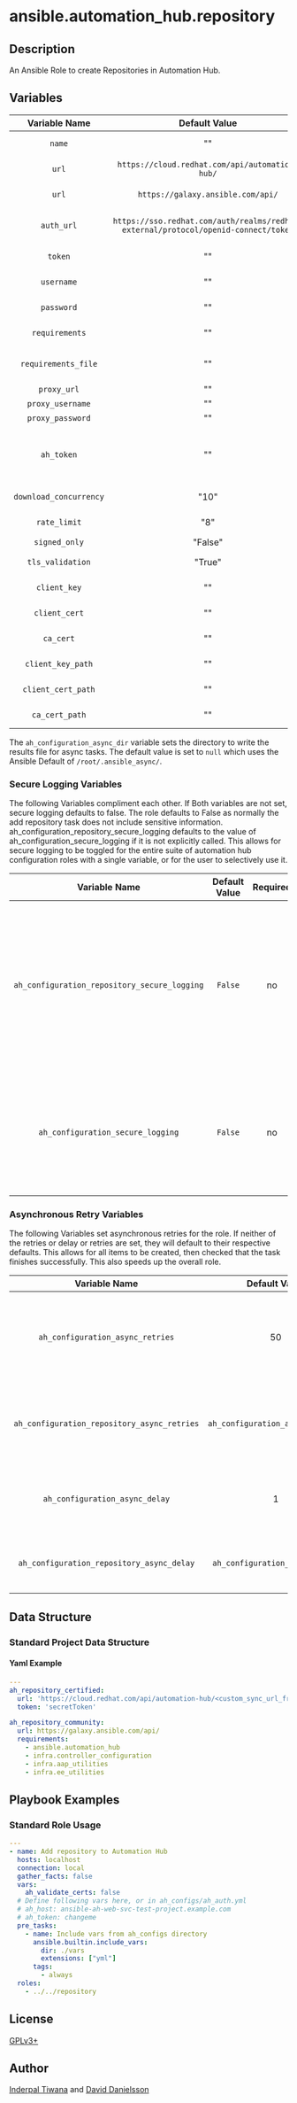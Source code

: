 # ansible.automation_hub.repository

## Description

An Ansible Role to create Repositories in Automation Hub.

## Variables

|Variable Name|Default Value|Required|Description|Example|
|:---:|:---:|:---:|:---:|:---:|
|`name`|""|yes| Repository name. Probably one of community, validated, or rh-certified||
|`url`|`https://cloud.redhat.com/api/automation-hub/`|no|(`ah_repository_certified`)Remote URL for the repository.|`https://console.redhat.com/api/automation-hub/content/`|
|`url`|`https://galaxy.ansible.com/api/`|no|(`ah_repository_community`)Remote URL for the repository.||
|`auth_url`|`https://sso.redhat.com/auth/realms/redhat-external/protocol/openid-connect/token`|no|(`ah_repository_certified`)Remote URL for the repository authentication if separate.||
|`token`|""|no|Token to authenticate to the remote repository.||
|`username`|""|no|Username to authenticate to the remote repository.||
|`password`|""|no|Password to authenticate to the remote repository.||
|`requirements`|""|no|(`ah_repository_community`)Requirements to download from remote.||
|`requirements_file`|""|no|(`ah_repository_community`)A yaml requirements file to download from remote.||
|`proxy_url`|""|no|Proxy URL to use for the connection.||
|`proxy_username`|""|no|Proxy URL to use for the connection.||
|`proxy_password`|""|no|Proxy URL to use for the connection.||
|`ah_token`|""|yes|Tower Admin User's token on the Automation Hub Server.  This should be stored in an Ansible Vault at or elsewhere and called from a parent playbook.||
|`download_concurrency`|"10"|no| Number of concurrent collections to download.||
|`rate_limit`|"8"|no|Limits total download rate in requests per second||
|`signed_only`|"False"|no|Only download signed collections|True|
|`tls_validation`|"True"|no|Whether to use TLS validation against the remote repository|False|
|`client_key`|""|no|A PEM encoded private key file used for authentication||
|`client_cert`|""|no|A PEM encoded client certificate used for authentication||
|`ca_cert`|""|no|A PEM encoded CA certificate used for authentication||
|`client_key_path`|""|no|Path to a PEM encoded private key file used for authentication||
|`client_cert_path`|""|no|Path to a PEM encoded client certificate used for authentication||
|`ca_cert_path`|""|no|Path to a PEM encoded CA certificate used for authentication||

The `ah_configuration_async_dir` variable sets the directory to write the results file for async tasks.
The default value is set to  `null` which uses the Ansible Default of `/root/.ansible_async/`.

### Secure Logging Variables

The following Variables compliment each other.
If Both variables are not set, secure logging defaults to false.
The role defaults to False as normally the add repository task does not include sensitive information.
ah_configuration_repository_secure_logging defaults to the value of ah_configuration_secure_logging if it is not explicitly called. This allows for secure logging to be toggled for the entire suite of automation hub configuration roles with a single variable, or for the user to selectively use it.

|Variable Name|Default Value|Required|Description|
|:---:|:---:|:---:|:---:|
|`ah_configuration_repository_secure_logging`|`False`|no|Whether or not to include the sensitive Namespace role tasks in the log.  Set this value to `True` if you will be providing your sensitive values from elsewhere.|
|`ah_configuration_secure_logging`|`False`|no|This variable enables secure logging as well, but is shared across multiple roles, see above.|

### Asynchronous Retry Variables

The following Variables set asynchronous retries for the role.
If neither of the retries or delay or retries are set, they will default to their respective defaults.
This allows for all items to be created, then checked that the task finishes successfully.
This also speeds up the overall role.

|Variable Name|Default Value|Required|Description|
|:---:|:---:|:---:|:---:|
|`ah_configuration_async_retries`|50|no|This variable sets the number of retries to attempt for the role globally.|
|`ah_configuration_repository_async_retries`|`ah_configuration_async_retries`|no|This variable sets the number of retries to attempt for the role.|
|`ah_configuration_async_delay`|1|no|This sets the delay between retries for the role globally.|
|`ah_configuration_repository_async_delay`|`ah_configuration_async_delay`|no|This sets the delay between retries for the role.|

## Data Structure

### Standard Project Data Structure

#### Yaml Example

```yaml
---
ah_repository_certified:
  url: 'https://cloud.redhat.com/api/automation-hub/<custom_sync_url_from_cloud>'
  token: 'secretToken'

ah_repository_community:
  url: https://galaxy.ansible.com/api/
  requirements:
    - ansible.automation_hub
    - infra.controller_configuration
    - infra.aap_utilities
    - infra.ee_utilities
```

## Playbook Examples

### Standard Role Usage

```yaml
---
- name: Add repository to Automation Hub
  hosts: localhost
  connection: local
  gather_facts: false
  vars:
    ah_validate_certs: false
  # Define following vars here, or in ah_configs/ah_auth.yml
  # ah_host: ansible-ah-web-svc-test-project.example.com
  # ah_token: changeme
  pre_tasks:
    - name: Include vars from ah_configs directory
      ansible.builtin.include_vars:
        dir: ./vars
        extensions: ["yml"]
      tags:
        - always
  roles:
    - ../../repository
```

## License

[GPLv3+](https://github.com/redhat-cop/ah_configuration#licensing)

## Author

[Inderpal Tiwana](https://github.com/inderpaltiwana/) and [David Danielsson](https://github.com/djdanielsson)
